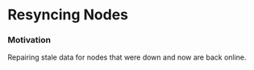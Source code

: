 # Resyncing Nodes

### Motivation

Repairing stale data for nodes that were down and now are back online.
